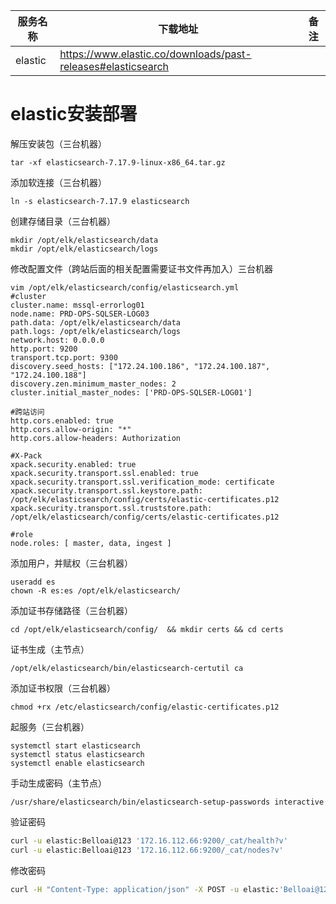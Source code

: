 | 服务名称 | 下载地址                                                     | 备注 |
| -------- | ------------------------------------------------------------ | ---- |
| elastic  | https://www.elastic.co/downloads/past-releases#elasticsearch |      |

# elastic安装部署

解压安装包（三台机器）

```
tar -xf elasticsearch-7.17.9-linux-x86_64.tar.gz
```

添加软连接（三台机器）

```
ln -s elasticsearch-7.17.9 elasticsearch
```

创建存储目录（三台机器）

```
mkdir /opt/elk/elasticsearch/data
mkdir /opt/elk/elasticsearch/logs
```

修改配置文件（跨站后面的相关配置需要证书文件再加入）三台机器

```
vim /opt/elk/elasticsearch/config/elasticsearch.yml
#cluster
cluster.name: mssql-errorlog01
node.name: PRD-OPS-SQLSER-LOG03
path.data: /opt/elk/elasticsearch/data
path.logs: /opt/elk/elasticsearch/logs
network.host: 0.0.0.0
http.port: 9200
transport.tcp.port: 9300
discovery.seed_hosts: ["172.24.100.186", "172.24.100.187", "172.24.100.188"]
discovery.zen.minimum_master_nodes: 2
cluster.initial_master_nodes: ['PRD-OPS-SQLSER-LOG01']

#跨站访问
http.cors.enabled: true
http.cors.allow-origin: "*"
http.cors.allow-headers: Authorization

#X-Pack
xpack.security.enabled: true
xpack.security.transport.ssl.enabled: true
xpack.security.transport.ssl.verification_mode: certificate
xpack.security.transport.ssl.keystore.path: /opt/elk/elasticsearch/config/certs/elastic-certificates.p12
xpack.security.transport.ssl.truststore.path: /opt/elk/elasticsearch/config/certs/elastic-certificates.p12

#role
node.roles: [ master, data, ingest ]
```

添加用户，并赋权（三台机器）

```
useradd es
chown -R es:es /opt/elk/elasticsearch/
```

添加证书存储路径（三台机器）

```
cd /opt/elk/elasticsearch/config/  && mkdir certs && cd certs
```

证书生成（主节点）

```
/opt/elk/elasticsearch/bin/elasticsearch-certutil ca 
```

添加证书权限（三台机器）

```
chmod +rx /etc/elasticsearch/config/elastic-certificates.p12
```

起服务（三台机器）

```
systemctl start elasticsearch
systemctl status elasticsearch
systemctl enable elasticsearch
```

手动生成密码（主节点）

```
/usr/share/elasticsearch/bin/elasticsearch-setup-passwords interactive
```

验证密码

```bash
curl -u elastic:Belloai@123 '172.16.112.66:9200/_cat/health?v'
curl -u elastic:Belloai@123 '172.16.112.66:9200/_cat/nodes?v'
```

修改密码

```bash
curl -H "Content-Type: application/json" -X POST -u elastic:'Belloai@123' '172.16.112.66:9200/_xpack/security/user/elastic/_password' -d '{ "password" : "Belloai_123" }'
```
